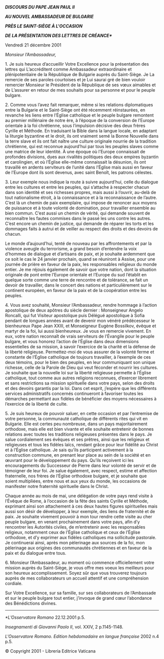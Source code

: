 ***DISCOURS DU PAPE JEAN PAUL II***

***AU NOUVEL AMBASSADEUR DE BULGARIE***

***PRÈS LE SAINT-SIÈGE À L'OCCASION***

***DE LA PRÉSENTATION DES LETTRES DE CRÉANCE\****

Vendredi 21 décembre 2001

*Monsieur l’Ambassadeur,*

1\. Je suis heureux d’accueillir Votre Excellence pour la présentation des lettres qui L’accréditent comme Ambassadeur extraordinaire et plénipotentiaire de la République de Bulgarie auprès du Saint-Siège. Je La remercie de ses paroles courtoises et je Lui saurai gré de bien vouloir remercier Monsieur le Président de la République de ses vœux aimables et de L’assurer en retour de mes souhaits pour sa personne et pour le peuple bulgare.

2\. Comme vous l’avez fait remarquer, même si les relations diplomatiques entre la Bulgarie et le Saint-Siège ont été récemment réinstaurées, en revanche les liens entre l’Église catholique et le peuple bulgare remontent au premier millénaire de notre ère, à l’époque de la conversion de l’Europe orientale à la foi chrétienne, sous l’impulsion décisive des deux frères Cyrille et Méthode. En traduisant la Bible dans la langue locale, en adaptant la liturgie byzantine et le droit, ils ont vraiment semé la Bonne Nouvelle dans la terre slave et ils ont fait naître une culture originale nourrie de la tradition chrétienne, qui est reconnue aujourd’hui par tous les peuples slaves comme une matrice de leur identité. À une époque où l’Europe connaissait de profondes divisions, dues aux rivalités politiques des deux empires byzantin et carolingien, et où l’Église elle-même connaissait la désunion, ils ont travaillé en ardents serviteurs de l’unité dans l’Église mais aussi en faveur de l’Europe dont ils sont devenus, avec saint Benoît, les patrons célestes.

3\. Leur exemple nous indique la route à suivre aujourd’hui, celle du dialogue entre les cultures et entre les peuples, qui s’attache à respecter chacun dans son identité et ses richesses propres, mais aussi à l’ouvrir, au-delà de tout nationalisme étroit, à la connaissance et à la reconnaissance de l’autre. C’est là un chemin de paix exemplaire, qui impose de renoncer aux moyens de puissance et à toute volonté de domination, pour travailler ensemble au bien commun. C’est aussi un chemin de vérité, qui demande souvent de reconnaître les fautes commises dans le passé les uns contre les autres. C’est encore un chemin de justice, qui demande de réparer les torts et les dommages faits à autrui et de veiller au respect des droits et des devoirs de chacun.

Le monde d’aujourd’hui, tenté de nouveau par les affrontements et par la violence aveugle du terrorisme, a grand besoin d’entendre la voix d’hommes de dialogue et d’artisans de paix, et je souhaite ardemment que ce soit le cas le 24 janvier prochain, quand se réuniront à Assise, pour une journée de prière en faveur de la paix, les responsables religieux du monde entier. Je me réjouis également de savoir que votre nation, dont la situation originale de pont entre l’Europe orientale et l’Europe du sud l’établit en quelque sorte comme une terre de rencontre et de tolérance, se fait un devoir de travailler, dans le concert des nations et particulièrement sur le continent européen, en faveur de la paix et de la coopération entre les peuples.

4\. Vous avez souhaité, Monsieur l’Ambassadeur, rendre hommage à l’action apostolique de deux apôtres du siècle dernier : Monseigneur Angelo Roncalli, qui fut Visiteur apostolique puis Délégué apostolique à Sofia pendant de longues années avant de devenir mon vénéré prédécesseur le bienheureux Pape Jean XXIII, et Monseigneur Eugène Bossilkov, évêque et martyr de la foi, lui aussi bienheureux. Je vous en remercie vivement. En eux, votre nation reconnaît de vrais serviteurs de l’Évangile pour le peuple bulgare, et vous honorez l’action de l’Église dans deux dimensions essentielles de sa mission, à savoir l’exercice de la charité et la défense de la liberté religieuse. Permettez-moi de vous assurer de la volonté ferme et constante de l’Église catholique de toujours travailler, à l’exemple de ces deux témoins, pour le bien des peuples, en leur communiquant son unique richesse, celle de la Parole de Dieu qui veut féconder et nourrir les cultures. Je souhaite que la nouvelle loi sur la liberté religieuse permette à l’Église catholique, tout comme aux autres religions reconnues, d’exercer librement et sans restrictions sa mission spirituelle dans votre pays, selon des droits et des devoirs garantis par la loi. Dans cet esprit, j’espère que les différents services administratifs concernés continueront à favoriser toutes les démarches permettant aux fidèles de bénéficier des moyens nécessaires à l’exercice de la liberté de culte.

5\. Je suis heureux de pouvoir saluer, en cette occasion et par l’entremise de votre personne, la communauté catholique de différents rites qui vit en Bulgarie. Elle est certes peu nombreuse, dans un pays majoritairement orthodoxe, mais elle est bien vivante et elle souhaite entretenir de bonnes relations avec toutes les traditions religieuses présentes dans le pays. Je salue cordialement ses évêques et ses prêtres, ainsi que les religieux et religieuses et tous les fidèles laïcs, rendant grâce pour leur fidélité au Christ et à l’Église catholique. Je sais qu’ils participent activement à la construction commune, en prenant leur place au sein de la société et en œuvrant pour le développement du pays. Qu’ils reçoivent ici les encouragements du Successeur de Pierre dans leur volonté de servir et de témoigner de leur foi. Je salue également, avec respect, estime et affection fraternelle, nos frères de l’Église orthodoxe bulgare, et je souhaite que soient multipliées, entre nous et aux yeux du monde, les occasions de manifester notre fraternité spirituelle dans le Christ.

Chaque année au mois de mai, une délégation de votre pays rend visite à l’Évêque de Rome, à l’occasion de la fête des saints Cyrille et Méthode, exprimant ainsi son attachement à ces deux hautes figures spirituelles mais aussi son désir de développer, à leur exemple, des liens de fraternité et de paix. Je souhaite vivement pouvoir à mon tour rendre cette visite au cher peuple bulgare, en venant prochainement dans votre pays, afin d’y rencontrer les Autorités civiles, de m’entretenir avec les responsables religieux, notamment ceux de l’Église catholique et ceux de l’Église orthodoxe, et d’y exprimer aux fidèles catholiques ma sollicitude pastorale. Je continuerai ainsi, après mon pèlerinage aux sources de la foi, mon pèlerinage aux origines des communautés chrétiennes et en faveur de la paix et du dialogue entre tous.

6\. Monsieur l’Ambassadeur, au moment où commence officiellement votre mission auprès du Saint-Siège, je vous offre mes voeux les meilleurs pour son heureux accomplissement. Soyez sûr que vous trouverez toujours auprès de mes collaborateurs un accueil attentif et une compréhension cordiale.

Sur Votre Excellence, sur sa famille, sur ses collaborateurs de l’Ambassade et sur le peuple bulgare tout entier, j’invoque de grand cœur l’abondance des Bénédictions divines.

* * *

*\*L’Osservatore Romano* 22.12.2001 p.5.

*Insegnamenti di Giovanni Paolo II*, vol. XXIV, 2 p.1145-1148.

*L'Osservatore Romano. Edition hebdomadaire en langue française* 2002 n.4 p.5.

© Copyright 2001 - Libreria Editrice Vaticana